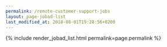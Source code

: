 ```yaml
---
permalink: /remote-customer-support-jobs
layout: page-jobad-list
last_modified_at: 2018-08-01T19:28:56+0200
---
```

{% include render_jobad_list.html permalink=page.permalink %}
